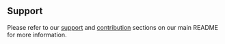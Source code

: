 ## Support

Please refer to our [support](https://github.com/ml-tooling/ml-hub#support) and [contribution](https://github.com/ml-tooling/ml-hub#contribution) sections on our main README for more information.